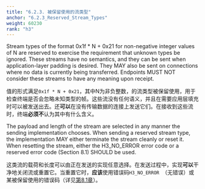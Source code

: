 ```yaml
---
title: "6.2.3. 被保留使用的流类型"
anchor: "6.2.3_Reserved_Stream_Types"
weight: 60230
rank: "h3"
---
```


Stream types of the format 0x1f * N + 0x21 for non-negative integer values of N are reserved to exercise the requirement that unknown types be ignored. These streams have no semantics, and they can be sent when application-layer padding is desired. They MAY also be sent on connections where no data is currently being transferred. Endpoints MUST NOT consider these streams to have any meaning upon receipt.

值的形式满足`0x1f * N + 0x21`，其中N为非负整数，的流类型被保留使用，用于检查终端是否会忽略未知类型的帧。这些流没有任何语义，并且在需要应用层填充时可以被发送出去。还**可以**在没有传输数据的连接上发送它们。在接收到这些流时，终端**必须不**认为其中有什么含义。

The payload and length of the stream are selected in any manner the sending implementation chooses. When sending a reserved stream type, the implementation MAY either terminate the stream cleanly or reset it. When resetting the stream, either the H3_NO_ERROR error code or a reserved error code (Section 8.1) SHOULD be used.

这类流的载荷和长度可以由正在发送的实现任意选择。在发送过程中，实现**可以**干净地关闭流或重置它。当重置它时，**应该**使用错误码`H3_NO_ERROR `（无错误）或某被保留使用的错误码（详见[第8.1章]()）。
